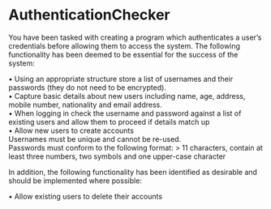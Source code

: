 # AuthenticationChecker
You have been tasked with creating a program which authenticates a user’s credentials before allowing them to access the system. The following functionality has been deemed to be essential for the success of the system:

•	Using an appropriate structure store a list of usernames and their passwords (they do not need to be encrypted).\
•	Capture basic details about new users including name, age, address, mobile number, nationality and email address.\
•	When logging in check the username and password against a list of existing users and allow them to proceed if details match up\
•	Allow new users to create accounts\
	Usernames must be unique and cannot be re-used.\
	Passwords must conform to the following format: > 11 characters, contain at least three numbers, two symbols and one upper-case character

In addition, the following functionality has been identified as desirable and should be implemented where possible:

•	Allow existing users to delete their accounts
